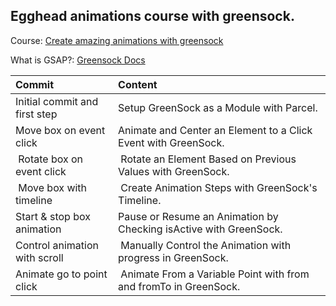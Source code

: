 ## Egghead animations course with greensock.

Course: [Create amazing animations with greensock](https://egghead.io/courses/create-amazing-animations-with-greensock)

What is GSAP?: [Greensock Docs](https://greensock.com/)

| Commit | Content |
| :- | :- |
| Initial commit and first step | Setup GreenSock as a Module with Parcel.
| Move box on event click | Animate and Center an Element to a Click Event with GreenSock.
| Rotate box on event click | Rotate an Element Based on Previous Values with GreenSock.
| Move box with timeline | Create Animation Steps with GreenSock's Timeline.
| Start & stop box animation | Pause or Resume an Animation by Checking isActive with GreenSock.
| Control animation with scroll | Manually Control the Animation with progress in GreenSock.
| Animate go to point click | Animate From a Variable Point with from and fromTo in GreenSock.
